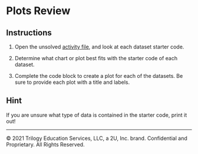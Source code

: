 # Plots Review

## Instructions

1. Open the unsolved [activity file](Unsolved/plot_drills.ipynb), and look at each dataset starter code.

2. Determine what chart or plot best fits with the starter code of each dataset.

3. Complete the code block to create a plot for each of the datasets. Be sure to provide each plot with a title and labels.

## Hint

If you are unsure what type of data is contained in the starter code, print it out!


- - -

© 2021 Trilogy Education Services, LLC, a 2U, Inc. brand. Confidential and Proprietary. All Rights Reserved.
